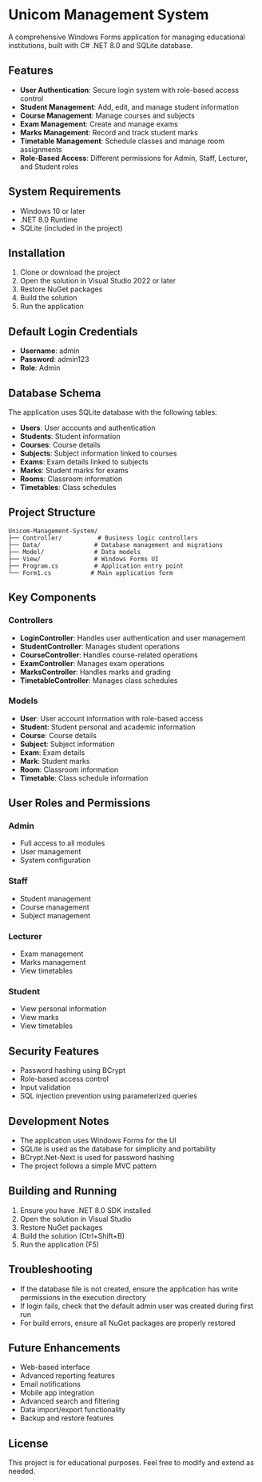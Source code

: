 # Unicom Management System

A comprehensive Windows Forms application for managing educational institutions, built with C# .NET 8.0 and SQLite database.

## Features

- **User Authentication**: Secure login system with role-based access control
- **Student Management**: Add, edit, and manage student information
- **Course Management**: Manage courses and subjects
- **Exam Management**: Create and manage exams
- **Marks Management**: Record and track student marks
- **Timetable Management**: Schedule classes and manage room assignments
- **Role-Based Access**: Different permissions for Admin, Staff, Lecturer, and Student roles

## System Requirements

- Windows 10 or later
- .NET 8.0 Runtime
- SQLite (included in the project)

## Installation

1. Clone or download the project
2. Open the solution in Visual Studio 2022 or later
3. Restore NuGet packages
4. Build the solution
5. Run the application

## Default Login Credentials

- **Username**: admin
- **Password**: admin123
- **Role**: Admin

## Database Schema

The application uses SQLite database with the following tables:

- **Users**: User accounts and authentication
- **Students**: Student information
- **Courses**: Course details
- **Subjects**: Subject information linked to courses
- **Exams**: Exam details linked to subjects
- **Marks**: Student marks for exams
- **Rooms**: Classroom information
- **Timetables**: Class schedules

## Project Structure

```
Unicom-Management-System/
├── Controller/          # Business logic controllers
├── Data/               # Database management and migrations
├── Model/              # Data models
├── View/               # Windows Forms UI
├── Program.cs          # Application entry point
└── Form1.cs           # Main application form
```

## Key Components

### Controllers
- **LoginController**: Handles user authentication and user management
- **StudentController**: Manages student operations
- **CourseController**: Handles course-related operations
- **ExamController**: Manages exam operations
- **MarksController**: Handles marks and grading
- **TimetableController**: Manages class schedules

### Models
- **User**: User account information with role-based access
- **Student**: Student personal and academic information
- **Course**: Course details
- **Subject**: Subject information
- **Exam**: Exam details
- **Mark**: Student marks
- **Room**: Classroom information
- **Timetable**: Class schedule information

## User Roles and Permissions

### Admin
- Full access to all modules
- User management
- System configuration

### Staff
- Student management
- Course management
- Subject management

### Lecturer
- Exam management
- Marks management
- View timetables

### Student
- View personal information
- View marks
- View timetables

## Security Features

- Password hashing using BCrypt
- Role-based access control
- Input validation
- SQL injection prevention using parameterized queries

## Development Notes

- The application uses Windows Forms for the UI
- SQLite is used as the database for simplicity and portability
- BCrypt.Net-Next is used for password hashing
- The project follows a simple MVC pattern

## Building and Running

1. Ensure you have .NET 8.0 SDK installed
2. Open the solution in Visual Studio
3. Restore NuGet packages
4. Build the solution (Ctrl+Shift+B)
5. Run the application (F5)

## Troubleshooting

- If the database file is not created, ensure the application has write permissions in the execution directory
- If login fails, check that the default admin user was created during first run
- For build errors, ensure all NuGet packages are properly restored

## Future Enhancements

- Web-based interface
- Advanced reporting features
- Email notifications
- Mobile app integration
- Advanced search and filtering
- Data import/export functionality
- Backup and restore features

## License

This project is for educational purposes. Feel free to modify and extend as needed. 